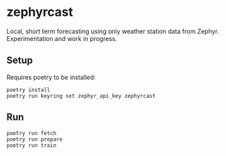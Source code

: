 # zephyrcast
Local, short term forecasting using only weather station data from Zephyr. Experimentation and work in progress.

## Setup
Requires poetry to be installed:
```
poetry install
poetry run keyring set zephyr_api_key zephyrcast
```

## Run
```
poetry run fetch
poetry run prepare
poetry run train
```


